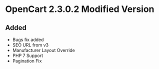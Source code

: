 # OpenCart 2.3.0.2 Modified Version

## Added

- Bugs fix added
- SEO URL from v3
- Manufacturer Layout Override
- PHP 7 Support
- Pagination Fix
